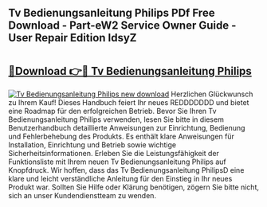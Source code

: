 ## Tv Bedienungsanleitung Philips PDf Free Download - Part-eW2 Service Owner Guide - User Repair Edition IdsyZ

# <h2><a href="http://df4w9l.blite.top/?on=Tv+Bedienungsanleitung+Philips">🔗Download 👉🔴 Tv Bedienungsanleitung Philips</a></h2>

[![Tv Bedienungsanleitung Philips new download](https://i.imgur.com/lujVjoI.png)](http://df4w9l.blite.top/?on=Tv+Bedienungsanleitung+Philips)
Herzlichen Glückwunsch zu Ihrem Kauf! Dieses Handbuch feiert Ihr neues REDDDDDDD und bietet eine Roadmap für den erfolgreichen Betrieb. Bevor Sie Ihren Tv Bedienungsanleitung Philips verwenden, lesen Sie bitte in diesem Benutzerhandbuch detaillierte Anweisungen zur Einrichtung, Bedienung und Fehlerbehebung des Produkts. Es enthält klare Anweisungen für Installation, Einrichtung und Betrieb sowie wichtige Sicherheitsinformationen. Erleben Sie die Leistungsfähigkeit der Funktionsliste mit Ihrem neuen Tv Bedienungsanleitung Philips auf Knopfdruck. Wir hoffen, dass das Tv Bedienungsanleitung PhilipsD eine klare und leicht verständliche Anleitung für den Einstieg in Ihr neues Produkt war. Sollten Sie Hilfe oder Klärung benötigen, zögern Sie bitte nicht, sich an unser Kundendienstteam zu wenden.
